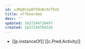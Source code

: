 ```yaml
---
id: xJMq9C5p0fV9nBcXnT9zD
title: offboarded
desc: ''
updated: 1637244720497
created: 1637244704328
---
```



- [[p.instanceOf]] [[c.Pred.Activity]]
